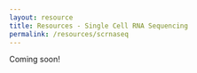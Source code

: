 ```yaml
---
layout: resource
title: Resources - Single Cell RNA Sequencing
permalink: /resources/scrnaseq
---
```


Coming soon!

<br />
<br />
<br />
<br />
